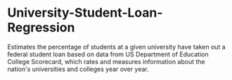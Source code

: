 # University-Student-Loan-Regression
Estimates the percentage of students at a given university have taken out a federal student loan based on data from US Department of Education College Scorecard, which rates and measures information about the nation's universities and colleges year over year.
